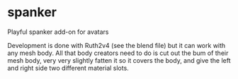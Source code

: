 # spanker
Playful spanker add-on for avatars

Development is done with Ruth2v4 (see the blend file) but it can work with any mesh body. All that body creators need to do is cut out the bum of their mesh body, very very slightly fatten it so it covers the body, and give the left and right side two different material slots.
